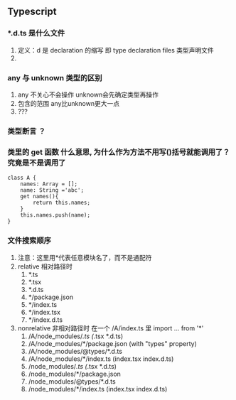 ## Typescript

### *.d.ts 是什么文件
1. 定义：d 是 declaration 的缩写 即 type declaration files 类型声明文件
2.  

### any 与 unknown 类型的区别
1. any 不关心不会操作 unknown会先确定类型再操作 
2. 包含的范围 any比unknown更大一点
3. ???

### 类型断言 ？

### 类里的 get 函数 什么意思, 为什么作为方法不用写()括号就能调用了？究竟是不是调用了
```
class A {
    names: Array = [];
    name: String ='abc';
    get names(){
        return this.names;
    }
    this.names.push(name);
}
```

### 文件搜索顺序 
1. 注意：这里用*代表任意模块名了，而不是通配符
2. relative 相对路径时
   1. *.ts
   2. *.tsx
   3. *.d.ts
   4. */package.json
   5. */index.ts
   6. */index.tsx
   7. */index.d.ts
3. nonrelative 非相对路径时 在一个 /A/index.ts 里 import ... from '*' 
   1. /A/node_modules/*.ts (*.tsx *.d.ts)
   2. /A/node_modules/*/package.json  (with "types" property)
   3. /A/node_modules/@types/*.d.ts
   4. /A/node_modules/*/index.ts (index.tsx index.d.ts)
   5. /node_modules/*.ts (*.tsx *.d.ts)
   6. /node_modules/*/package.json
   7. /node_modules/@types/*.d.ts
   8. /node_modules/*/index.ts (index.tsx index.d.ts)     